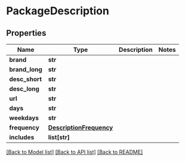 # PackageDescription

## Properties
Name | Type | Description | Notes
------------ | ------------- | ------------- | -------------
**brand** | **str** |  | 
**brand_long** | **str** |  | 
**desc_short** | **str** |  | 
**desc_long** | **str** |  | 
**url** | **str** |  | 
**days** | **str** |  | 
**weekdays** | **str** |  | 
**frequency** | [**DescriptionFrequency**](DescriptionFrequency.md) |  | 
**includes** | **list[str]** |  | 

[[Back to Model list]](../README.md#documentation-for-models) [[Back to API list]](../README.md#documentation-for-api-endpoints) [[Back to README]](../README.md)


